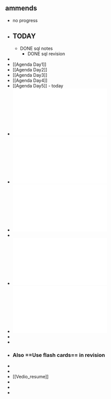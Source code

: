## __ammends__
- no progress
- ## TODAY
	- DONE sql notes
		- DONE sql revision
-
- [[Agenda Day1]]
- [[Agenda Day2]]
- [[Agenda Day3]]
- [[Agenda Day4]]
- [[Agenda Day5]] - today
- ![Intro to MySQL.pdf](../assets/Intro_to_MySQL_1726189550722_0.pdf)
- ![MySQL Datatypes.pdf](../assets/MySQL_Datatypes_1726189582925_0.pdf)
- ![MySQL Date and Time - Functions and Formats.pdf](../assets/MySQL_Date_and_Time_-_Functions_and_Formats_1726189595695_0.pdf)
-
- ![Sunbeam_Notes.pdf](../assets/Sunbeam_Notes_1726189606995_0.pdf)
- ![Sunbeam-DBT-Notes.pdf](../assets/Sunbeam-DBT-Notes_1726189620956_0.pdf)
-
-
- ### Also ==Use flash cards== in revision
-
-
- [[Vedio_resume]]
-
-
-